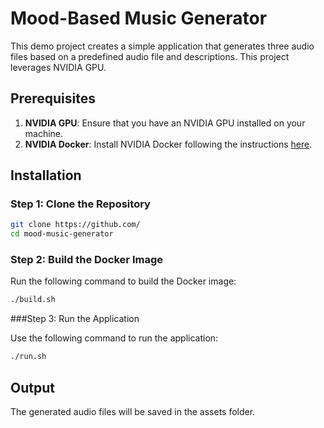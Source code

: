 # Mood-Based Music Generator

This demo project creates a simple application that generates three audio files based on a predefined audio file and descriptions. This project leverages NVIDIA GPU.

## Prerequisites

1. **NVIDIA GPU**: Ensure that you have an NVIDIA GPU installed on your machine.
2. **NVIDIA Docker**: Install NVIDIA Docker following the instructions [here](https://docs.nvidia.com/datacenter/cloud-native/container-toolkit/latest/install-guide.html).

## Installation

### Step 1: Clone the Repository

```bash
git clone https://github.com/
cd mood-music-generator
```

### Step 2: Build the Docker Image

Run the following command to build the Docker image:

```bash
./build.sh
```

###Step 3: Run the Application

Use the following command to run the application:

```bash
./run.sh
```

## Output

The generated audio files will be saved in the assets folder.